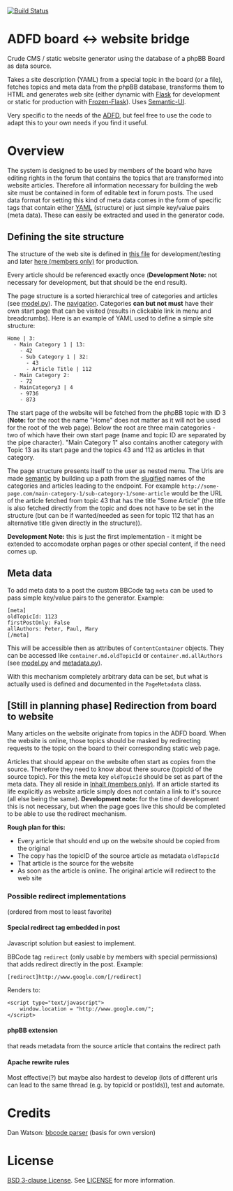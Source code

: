 [![Build Status](https://travis-ci.org/ADFD/adfd.svg)](https://travis-ci.org/ADFD/adfd)

# ADFD board <-> website bridge 

Crude CMS / static website generator using the database of a phpBB Board as data source. 

Takes a site description (YAML) from a special topic in the board (or a file), fetches topics and meta data from the phpBB database, transforms them to HTML and generates web site (either dynamic with [Flask](http://flask.pocoo.org/) for development or static for production with [Frozen-Flask](http://pythonhosted.org/Frozen-Flask/)). Uses [Semantic-UI](http://semantic-ui.com).

Very specific to the needs of the [ADFD](http://adfd.org), but feel free to use the code to adapt this to your own needs if you find it useful.

#  Overview

The system is designed to be used by members of the board who have editing rights in the forum that contains the topics that are transformed into website articles. Therefore all information necessary for building the web site must be contained in form of editable text in forum posts. The used data format for setting this kind of meta data comes in the form of specific tags that contain either [YAML](http://www.yaml.org/) (structure) or just simple key/value pairs (meta data). These can easily be extracted and used in the generator code.

## Defining the site structure

The structure of the web site is defined in [this file](adfd/site/structure.yml) for development/testing and later [here (members only)](http://adfd.org/austausch/viewtopic.php?f=54&t=12109) for production. 

Every article should be referenced exactly once (**Development Note:** not necessary for development, but that should be the end result). 

The page structure is a sorted hierarchical tree of categories and articles (see [model.py](adfd/model.py)). The [navigation](adfd/site/navigation.py). Categories **can but not must** have their own start page that can be visited (results in clickable link in menu and breadcrumbs). Here is an example of YAML used to define a simple site structure:

    Home | 3:
      - Main Category 1 | 13:
        - 42
        - Sub Category 1 | 32:
          - 43
          - Article Title | 112
      - Main Category 2:
        - 72
      - MainCategory3 | 4
        - 9736
        - 873

The start page of the website will be fetched from the phpBB topic with ID 3 (**Note:** for the root the name "Home" does not matter as it will not be used for the root of the web page). Below the root are three main categories - two of which have their own start page (name and topic ID are separated by the pipe character). "Main Category 1" also contains another category with Topic 13 as its start page and the topics 43 and 112 as articles in that category.

The page structure presents itself to the user as nested menu. The Urls are made [semantic](https://en.wikipedia.org/wiki/Semantic_URL) by building up a path from the [slugified](https://en.wikipedia.org/wiki/Semantic_URL#Slug) names of the categories and articles leading to the endpoint. For example `http://some-page.com/main-category-1/sub-category-1/some-article` would be the URL of the article fetched from topic 43 that has the title "Some Article" (the title is also fetched directly from the topic and does not have to be set in the structure (but can be if wanted/needed as seen for topic 112 that has an alternative title given directly in the structure)).

**Development Note:** this is just the first implementation - it might be extended to accomodate orphan pages or other special content, if the need comes up.

## Meta data

To add meta data to a post the custom BBCode tag `meta` can be used to pass simple key/value pairs to the generator. Example:

    [meta]
    oldTopicId: 1123
    firstPostOnly: False
    allAuthors: Peter, Paul, Mary
    [/meta]

This will be accessible then as attributes of `ContentContainer` objects. They can be accessed like `container.md.oldTopicId` or `container.md.allAuthors` (see [model.py](adfd/model.py) and [metadata.py](adfd/metadata.py)).

With this mechanism completely arbitrary data can be set, but what is actually used is defined and documented in the `PageMetadata` class.

## [Still in planning phase] Redirection from board to website

Many articles on the website originate from topics in the ADFD board. When the website is online, those topics should be masked by redirecting requests to the topic on the board to their corresponding static web page. 

Articles that should appear on the website often start as copies from the source. Therefore they need to know about there source (topicId of the source topic). For this the meta key `oldTopicId` should be set as part of the meta data. They all reside in [Inhalt (members only)](http://adfd.org/austausch/viewforum.php?f=54). If an article started its life explicitly as website article simply does not contain a link to it's source (all else being the same). **Development note:** for the time of development this is not necessary, but when the page goes live this should be completed to be able to use the redirect mechanism.

**Rough plan for this:**

* Every article that should end up on the website should be copied from the original
* The copy has the topicID of the source article as metadata `oldTopicId`
* That article is the source for the website
* As soon as the article is online. The original article will redirect to the web site

### Possible redirect implementations

(ordered from most to least favorite)

#### Special redirect tag embedded in post

Javascript solution but easiest to implement.

BBCode tag `redirect` (only usable by members with special permissions) that adds redirect directly in the post. Example:

    [redirect]http://www.google.com/[/redirect]

Renders to: 
    
    <script type="text/javascript">
        window.location = "http://www.google.com/";
    </script>

#### phpBB extension 

that reads metadata from the source article that contains the redirect path

#### Apache rewrite rules

Most effective(?) but maybe also hardest to develop (lots of different urls can lead to the same thread (e.g. by topicId or postIds)), test and automate.

# Credits

Dan Watson: [bbcode parser](https://github.com/dcwatson/bbcode) (basis for own version)

# License

[BSD 3-clause License](https://opensource.org/licenses/BSD-3-Clause). See [LICENSE](LICENSE) for more information.
